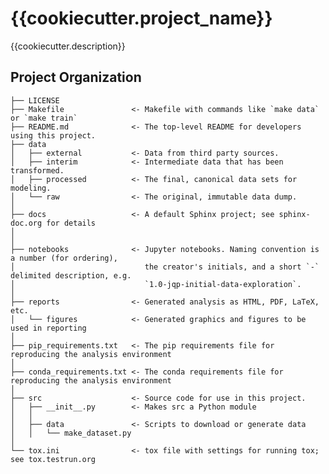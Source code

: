{{cookiecutter.project_name}}
==============================

{{cookiecutter.description}}

Project Organization
------------

    ├── LICENSE
    ├── Makefile               <- Makefile with commands like `make data` or `make train`
    ├── README.md              <- The top-level README for developers using this project.
    ├── data
    │   ├── external           <- Data from third party sources.
    │   ├── interim            <- Intermediate data that has been transformed.
    │   ├── processed          <- The final, canonical data sets for modeling.
    │   └── raw                <- The original, immutable data dump.
    │
    ├── docs                   <- A default Sphinx project; see sphinx-doc.org for details
    │
    │
    ├── notebooks              <- Jupyter notebooks. Naming convention is a number (for ordering),
    │                             the creator's initials, and a short `-` delimited description, e.g.
    │                             `1.0-jqp-initial-data-exploration`.
    │
    ├── reports                <- Generated analysis as HTML, PDF, LaTeX, etc.
    │   └── figures            <- Generated graphics and figures to be used in reporting
    │
    ├── pip_requirements.txt   <- The pip requirements file for reproducing the analysis environment
    │
    ├── conda_requirements.txt <- The conda requirements file for reproducing the analysis environment
    │
    ├── src                    <- Source code for use in this project.
    │   ├── __init__.py        <- Makes src a Python module
    │   │
    │   ├── data               <- Scripts to download or generate data
    │   │   └── make_dataset.py
    │
    └── tox.ini                <- tox file with settings for running tox; see tox.testrun.org

